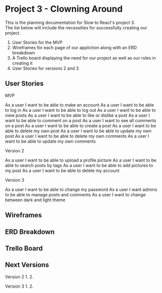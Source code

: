 Project 3 - Clowning Around
==============================

This is the planning documentation for Slow to React's project 3.  
The list below will include the necessities for successfully creating our project. 

1. User Stories for the MVP
2. Wireframes for each page of our appliction along with an ERD breakdown
3. A Trello board displaying the need for our project as well as our roles in creating it
4. User Stories for versions 2 and 3

User Stories
----------------

MVP

As a user I want to be able to make an account
As a user I want to be able to log in
As a user I want to be able to log out
As a user I want to be able to view posts
As a user I want to be able to like or dislike a post
As a user I want to be able to comment on a post
As a user I want to see all comments on a post
As a user I want to be able to create a post
As a user I want to be able to delete my own post
As a user I want to be able to update my own post
As a user I want to be able to delete my own comments
As a user I want to be able to update my own comments

Version 2

As a user I want to be able to upload a profile picture
As a user I want to be able to search posts by tags
As a user I want to be able to add pictures to my post
As a user I want to be able to delete my account

Version 3

As a user I want to be able to change my password
As a user I want admins to be able to manage posts and comments
As a user I want to change between dark and light theme

Wireframes
-----------------


ERD Breakdown 
---------------------


Trello Board
----------------------


Next Versions
-------------

Version 2 
1.
2.

Version 3
1. 
2. 
